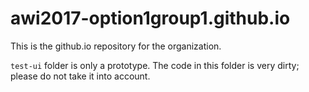 # awi2017-option1group1.github.io

This is the github.io repository for the organization.

`test-ui` folder is only a prototype. The code in this folder is very dirty; please do not take it into account.
